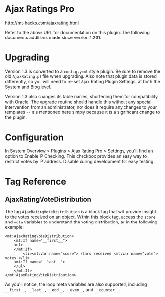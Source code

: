 # Ajax Ratings Pro

http://mt-hacks.com/ajaxrating.html

Refer to the above URL for documentation on this plugin. The following documents additions made since version 1.261.

# Upgrading

Version 1.3 is converted to a `config.yaml` style plugin. Be sure to remove the old `AjaxRating.pl` file when upgrading. Also note that plugin data is stored differently, so you will need to re-set Ajax Rating Plugin Settings, at both the System and Blog level.

Version 1.3 also changes its table names, shortening them for compatibility with Oracle. The upgrade routine should handle this without any special intervention from an administrator, nor does it require any changes to your templates -- it's mentioned here simply because it is a significant change to the plugin.

# Configuration

In System Overview > Plugins > Ajax Rating Pro > Settings, you'll find an option to Enable IP Checking. This checkbox provides an easy way to restrict votes by IP address. Disable during development for easy testing.

# Tag Reference

## AjaxRatingVoteDistribution

The tag `AjaxRatingVoteDistribution` is a block tag that will provide insight to the votes received on an object. Within this block tag, access the `score` and `vote` variables to understand the voting distribution, as in the following example:

    <mt:AjaxRatingVoteDistribution>
        <mt:If name="__first__">
        <ul>
        </mt:If>
            <li><mt:Var name="score"> stars received <mt:Var name="vote"> votes.</li>
        <mt:If name="__last__">
        </ul>
        </mt:If>
    </mt:AjaxRatingVoteDistribution>

As you'll notice, the loop meta variables are also supported, including `__first__`, `__last__`, `__odd__`, `__even__`, and `__counter__`.
